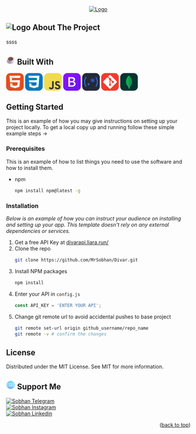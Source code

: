 <!-- PROJECT LOGO -->
<div align="center">
  <a href="#">
    <img src="https://s.cafebazaar.ir/1/upload/icons/divar-logo-512x512.png" alt="Logo" width="180" height="180">
  </a>
</div>

<!-- ABOUT THE PROJECT -->
## <img src="https://upload.wikimedia.org/wikipedia/fa/thumb/a/a7/DivarLogo.png/1200px-DivarLogo.png" alt="Logo" width="40" height="40"> About The Project
 ssss


## <img src="https://github.com/Tarikul-Islam-Anik/tarikul-islam-anik/raw/main/assets/images/Hot%20Beverage.png" alt="Slightly Smiling Face" width="25" height="25"/> Built With

<img src="https://github.com/tandpfun/skill-icons/blob/main/icons/HTML.svg" width="48" title="HTML"> <img src="https://github.com/tandpfun/skill-icons/blob/main/icons/CSS.svg" width="48" title="CSS"> <img src="https://github.com/tandpfun/skill-icons/blob/main/icons/JavaScript.svg" width="48" title="Javascript"> <img src="https://github.com/tandpfun/skill-icons/blob/main/icons/Bootstrap.svg" width="48"> <img src="https://github.com/tandpfun/skill-icons/blob/main/icons/Regex-Dark.svg" width="48" title="Regex">  <img src="https://github.com/tandpfun/skill-icons/blob/main/icons/Git.svg" width="48" title="Git"> <img src="https://github.com/tandpfun/skill-icons/blob/main/icons/MongoDB.svg" width="48" title="MongoDB"> 



<!-- GETTING STARTED -->
## Getting Started

This is an example of how you may give instructions on setting up your project locally.
To get a local copy up and running follow these simple example steps ->

### Prerequisites

This is an example of how to list things you need to use the software and how to install them.
* npm
  ```sh
  npm install npm@latest -g
  ```

### Installation

_Below is an example of how you can instruct your audience on installing and setting up your app. This template doesn't rely on any external dependencies or services._

1. Get a free API Key at [divarapi.liara.run/](https://divarapi.liara.run/)
2. Clone the repo
   ```sh
   git clone https://github.com/MrSobhan/Divar.git
   ```
3. Install NPM packages
   ```sh
   npm install
   ```
4. Enter your API in `config.js`
   ```js
   const API_KEY = 'ENTER YOUR API';
   ```
5. Change git remote url to avoid accidental pushes to base project
   ```sh
   git remote set-url origin github_username/repo_name
   git remote -v # confirm the changes
   ```




<!-- LICENSE -->
## License

Distributed under the MIT License. See MIT for more information.




<!-- CONTACT -->
## <img src="https://github.com/Tarikul-Islam-Anik/tarikul-islam-anik/raw/main/assets/images/Globe%20with%20Meridians.png" alt="Slightly Smiling Face" width="25" height="25"/> Support Me

<a href="https://t.me/soobhhan"><img src="https://github.com/gauravghongde/social-icons/blob/master/PNG/Color/Telegram.png?raw=true" width="18" title="Sobhan"> Telegram</a><br>
<a href="https://instagram.com/sobhan.__.85"><img src="https://upload.wikimedia.org/wikipedia/commons/thumb/5/58/Instagram-Icon.png/1024px-Instagram-Icon.png" width="18" title="Sobhan"> Instagram</a><br>
<a href="https://www.linkedin.com/in/sobhan-musazadeh"><img src="https://github.com/gauravghongde/social-icons/blob/master/PNG/Color/LinkedIN.png?raw=true" width="18" title="Sobhan"> Linkedin</a>

<p align="right">(<a href="#readme-top">back to top</a>)</p>


